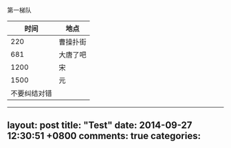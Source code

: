 第一梯队

时间 | 地点
----- | -----
220 | 曹操扑街
681 | 大唐了吧
1200 | 宋
1500 | 元
不要纠结对错|


---
layout: post
title: "Test"
date: 2014-09-27 12:30:51 +0800
comments: true
categories: 
---
